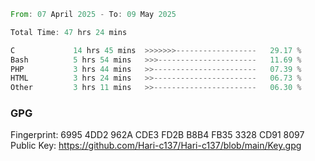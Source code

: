 <!--START_SECTION:waka-->

```rust
From: 07 April 2025 - To: 09 May 2025

Total Time: 47 hrs 24 mins

C             14 hrs 45 mins  >>>>>>>------------------   29.17 %
Bash          5 hrs 54 mins   >>>----------------------   11.69 %
PHP           3 hrs 44 mins   >>-----------------------   07.39 %
HTML          3 hrs 24 mins   >>-----------------------   06.73 %
Other         3 hrs 11 mins   >>-----------------------   06.30 %
```

<!--END_SECTION:waka-->

### GPG <br />
Fingerprint:     6995 4DD2 962A CDE3 FD2B B8B4 FB35 3328 CD91 8097 <br />
Public Key:      https://github.com/Hari-c137/Hari-c137/blob/main/Key.gpg
